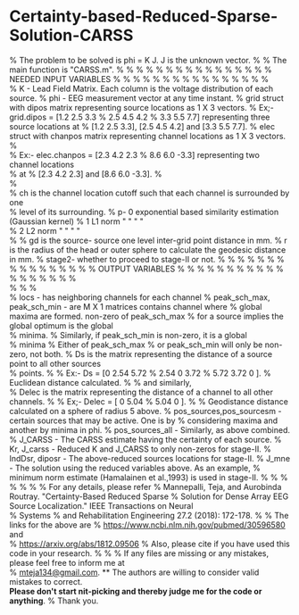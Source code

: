 # Certainty-based-Reduced-Sparse-Solution-CARSS


% The problem to be solved is phi = K J. J is the unknown vector.
% 
% The main function is "CARSS.m". 
% % % % % % % % % % % % % % % % NEEDED INPUT VARIABLES % % % % % % % % % % % % % % %
%   
%   K - Lead Field Matrix. Each column is the voltage distribution of each source.
%   phi - EEG measurement vector at any time instant. 
%   grid struct with dipos matrix representing source locations as 1 X 3 vectors.
%          Ex;- grid.dipos = [1.2  2.5  3.3
%                             2.5  4.5  4.2
%                             3.3  5.5  7.7]  representing three source locations at 
%          [1.2  2.5  3.3], [2.5  4.5  4.2] and [3.3  5.5  7.7].
%  elec struct with chanpos matrix representing channel locations as 1 X 3 vectors.
%  
%          Ex:- elec.chanpos = [2.3  4.2  2.3
%                                 8.6  6.0  -3.3]  representing two channel locations  
% at 
%          [2.3  4.2  2.3] and [8.6  6.0  -3.3].
%  
%  
%  ch is the channel location cutoff such that each channel is surrounded by one  
% level of its surrounding.
%  p- 0   exponential based similarity estimation (Gaussian kernel)
%     1   L1  norm      "      "	"	"	
%     2   L2  norm      "      "	"	"	
% 
%  gd is the source- source one level inter-grid point distance in mm.
%  r is the radius of the head or outer sphere to calculate the geodesic distance in mm.
%  stage2- whether to proceed to stage-II or not.
% % % % % % % % % % % % % % % % OUTPUT VARIABLES % % % % % % % % % % % % % % % % % %  
% % 
%  
%  locs - has neighboring channels for each channel 
%  peak_sch_max, peak_sch_min - are M X 1 matrices contains channel where
%                              global maxima are formed. non-zero of peak_sch_max
%                              for a source implies the global optimum is the global  
% minima.
%                              Similarly, if peak_sch_min is non-zero, it is a global  
% minima
%                              Either of peak_sch_max 
%                              or peak_sch_min will only be non-zero, not both. 
%  Ds is the matrix representing the distance of a source point to all other sources  
% points.
% 
%         Ex:- Ds = [0    2.54   5.72
%                    2.54    0     3.72
%                    5.72  3.72      0  ].
%       Euclidean distance calculated.
% 
%       and similarly,	   
% Delec  is the matrix representing the distance of a channel to all other channels.
% 
%           Ex;- Delec = [  0   5.04
%                           5.04  0  ].
% 
%       Geodistance distance calculated on a sphere of radius 5 above.
% pos_sources,pos_sourcesm - certain sources that may be active. One is by
%                          considering maxima and another by minima in phi.
% pos_sources_all - Similarly, as above combined.
% J_CARSS - The CARSS estimate having the certainty of each source.
% Kr, J_carss - Reduced K and J_CARSS to only non-zeros for stage-II.
% IndDsr, diposr - The above-reduced sources locations for stage-II.
% J_mne - The solution using the reduced variables above. As an example,
%         minimum norm estimate (Hamalainen et al.,1993) is used in stage-II.
% 
% % % % % % For any details, please refer
% Mannepalli, Teja, and Aurobinda Routray. "Certainty-Based Reduced Sparse 
% Solution for Dense Array EEG Source Localization." IEEE Transactions on Neural  
% Systems 
% and Rehabilitation Engineering 27.2 (2018): 172-178.
% 
% The links for the above are 
% https://www.ncbi.nlm.nih.gov/pubmed/30596580           and       
% https://arxiv.org/abs/1812.09506
% Also, please cite if you have used this code in your research.
% 
% 
% If any files are missing or any mistakes, please feel free to inform me at  
% mteja134@gmail.com. 
**
The authors are willing to consider valid mistakes to correct.  
**Please don't start nit-picking and thereby judge me for the code or anything**.
% Thank you.
